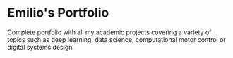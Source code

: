 # Emilio's Portfolio
Complete portfolio with all my academic projects covering a variety of topics such as deep learning, data science, computational motor control or digital systems design.
